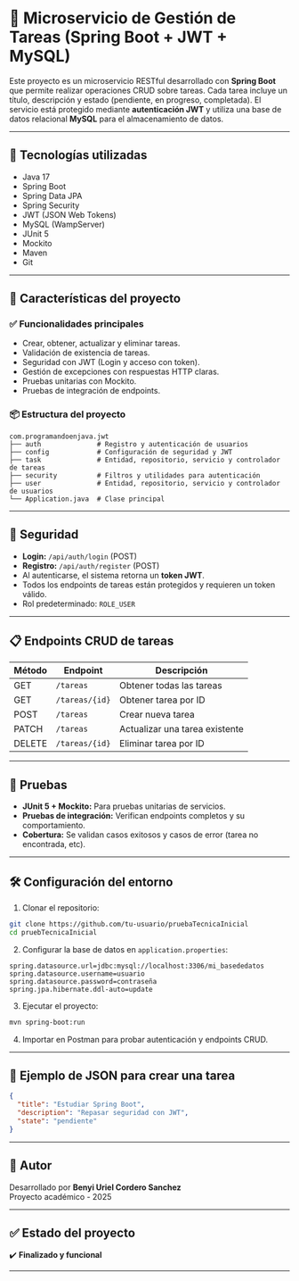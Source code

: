 # 🧾 Microservicio de Gestión de Tareas (Spring Boot + JWT + MySQL)

Este proyecto es un microservicio RESTful desarrollado con **Spring Boot** que permite realizar operaciones CRUD sobre tareas. Cada tarea incluye un título, descripción y estado (pendiente, en progreso, completada). El servicio está protegido mediante **autenticación JWT** y utiliza una base de datos relacional **MySQL** para el almacenamiento de datos.

---

## 🚀 Tecnologías utilizadas

- Java 17
- Spring Boot
- Spring Data JPA
- Spring Security
- JWT (JSON Web Tokens)
- MySQL (WampServer)
- JUnit 5
- Mockito
- Maven
- Git

---

## 🧠 Características del proyecto

### ✅ Funcionalidades principales
- Crear, obtener, actualizar y eliminar tareas.
- Validación de existencia de tareas.
- Seguridad con JWT (Login y acceso con token).
- Gestión de excepciones con respuestas HTTP claras.
- Pruebas unitarias con Mockito.
- Pruebas de integración de endpoints.

### 📦 Estructura del proyecto
```
com.programandoenjava.jwt
├── auth              # Registro y autenticación de usuarios
├── config            # Configuración de seguridad y JWT
├── task              # Entidad, repositorio, servicio y controlador de tareas
├── security          # Filtros y utilidades para autenticación
├── user              # Entidad, repositorio, servicio y controlador de usuarios
└── Application.java  # Clase principal
```

---

## 🔐 Seguridad

- **Login:** `/api/auth/login` (POST)  
- **Registro:** `/api/auth/register` (POST)  
- Al autenticarse, el sistema retorna un **token JWT**.
- Todos los endpoints de tareas están protegidos y requieren un token válido.
- Rol predeterminado: `ROLE_USER`

---

## 📋 Endpoints CRUD de tareas

| Método | Endpoint            | Descripción                     |
|--------|---------------------|---------------------------------|
| GET    | `/tareas`           | Obtener todas las tareas        |
| GET    | `/tareas/{id}`      | Obtener tarea por ID            |
| POST   | `/tareas`           | Crear nueva tarea               |
| PATCH  | `/tareas`           | Actualizar una tarea existente  |
| DELETE | `/tareas/{id}`      | Eliminar tarea por ID           |

---

## 🧪 Pruebas

- **JUnit 5 + Mockito:** Para pruebas unitarias de servicios.
- **Pruebas de integración:** Verifican endpoints completos y su comportamiento.
- **Cobertura:** Se validan casos exitosos y casos de error (tarea no encontrada, etc).

---

## 🛠️ Configuración del entorno

1. Clonar el repositorio:
```bash
git clone https://github.com/tu-usuario/pruebaTecnicaInicial
cd pruebTecnicaInicial
```

2. Configurar la base de datos en `application.properties`:
```properties
spring.datasource.url=jdbc:mysql://localhost:3306/mi_basededatos
spring.datasource.username=usuario
spring.datasource.password=contraseña
spring.jpa.hibernate.ddl-auto=update
```

3. Ejecutar el proyecto:
```bash
mvn spring-boot:run
```

4. Importar en Postman para probar autenticación y endpoints CRUD.

---

## 🧾 Ejemplo de JSON para crear una tarea

```json
{
  "title": "Estudiar Spring Boot",
  "description": "Repasar seguridad con JWT",
  "state": "pendiente"
}
```

---

## 🧠 Autor

Desarrollado por **Benyi Uriel Cordero Sanchez**  
Proyecto académico - 2025

---

## ✅ Estado del proyecto

✔️ **Finalizado y funcional**

---
